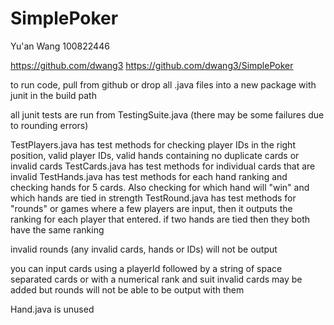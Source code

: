 # SimplePoker

Yu'an Wang 100822446

https://github.com/dwang3
https://github.com/dwang3/SimplePoker

to run code, pull from github or drop all .java files into a new package with junit in the build path

all junit tests are run from TestingSuite.java (there may be some failures due to rounding errors)

TestPlayers.java has test methods for checking player IDs in the right position, valid player IDs, valid hands containing no duplicate cards or invalid cards
TestCards.java has test methods for individual cards that are invalid
TestHands.java has test methods for each hand ranking and checking hands for 5 cards. Also checking for which hand will "win" and which hands are tied in strength
TestRound.java has test methods for "rounds" or games where a few players are input, then it outputs the ranking for each player that entered. if two hands are tied then they both have the same ranking

invalid rounds (any invalid cards, hands or IDs) will not be output

you can input cards using a playerId followed by a string of space separated cards or with a numerical rank and suit
invalid cards may be added but rounds will not be able to be output with them

Hand.java is unused